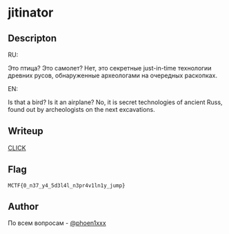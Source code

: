# jitinator

## Descripton

RU:

Это птица? Это самолет? Нет, это секретные just-in-time технологии древних русов, обнаруженные археологами на очередных раскопках.

EN:

Is that a bird? Is it an airplane? No, it is secret technologies of ancient Russ, found out by archeologists on the next excavations.

## Writeup

[CLICK](exploit/)

## Flag

`MCTF{0_n37_y4_5d3l4l_n3pr4v1ln1y_jump}`

## Author

По всем вопросам - [@phoen1xxx](https://t.me/phoen1xxx)
